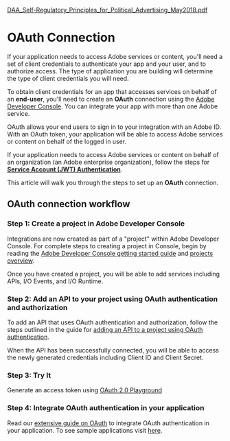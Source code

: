 [DAA_Self-Regulatory_Principles_for_Political_Advertising_May2018.pdf](https://github.com/AdobeDocs/adobe-dev-console/files/9560893/DAA_Self-Regulatory_Principles_for_Political_Advertising_May2018.pdf)
# OAuth Connection

If your application needs to access Adobe services or content, you'll need a set of client credentials to authenticate your app and your user, and to authorize access. The type of application you are building will determine the type of client credentials you will need.

To obtain client credentials for an app that accesses services on behalf of an **end-user**, you'll need to create an **OAuth** connection using the [Adobe Developer Console](/console). You can integrate your app with more than one Adobe service.

OAuth allows your end users to sign in to your integration with an Adobe ID. With an OAuth token, your application will be able to access Adobe services or content on behalf of the logged in user.

If your application needs to access Adobe services or content on behalf of an organization (an Adobe enterprise organization), follow the steps for **[Service Account (JWT) Authentication](ServiceAccountIntegration.md)**.

This article will walk you through the steps to set up an **OAuth** connection.

## OAuth connection workflow

### Step 1: Create a project in Adobe Developer Console

Integrations are now created as part of a "project" within Adobe Developer Console. For complete steps to creating a project in Console, begin by reading the [Adobe Developer Console getting started guide](../getting-started.md) and [projects overview](../projects/index.md). 

Once you have created a project, you will be able to add services including APIs, I/O Events, and I/O Runtime.

### Step 2: Add an API to your project using OAuth authentication and authorization

To add an API that uses OAuth authentication and authorization, follow the steps outlined in the guide for [adding an API to a project using OAuth authentication](../services/services-add-api-oauth.md).

When the API has been successfully connected, you will be able to access the newly generated credentials including Client ID and Client Secret.

### Step 3: Try It

Generate an access token using [OAuth 2.0 Playground](./Tools/OAuthPlayground.md)


### Step 4: Integrate OAuth authentication in your application

Read our [extensive guide on OAuth](OAuth/index.md) to integrate OAuth authentication in your application. To see sample applications visit [here](OAuth/samples.md).
